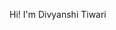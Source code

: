 Hi! I'm Divyanshi Tiwari

<!---
Divyanshi0/Divyanshi0 is a ✨ special ✨ repository because its `README.md` (this file) appears on your GitHub profile.
You can click the Preview link to take a look at your changes.
--->

